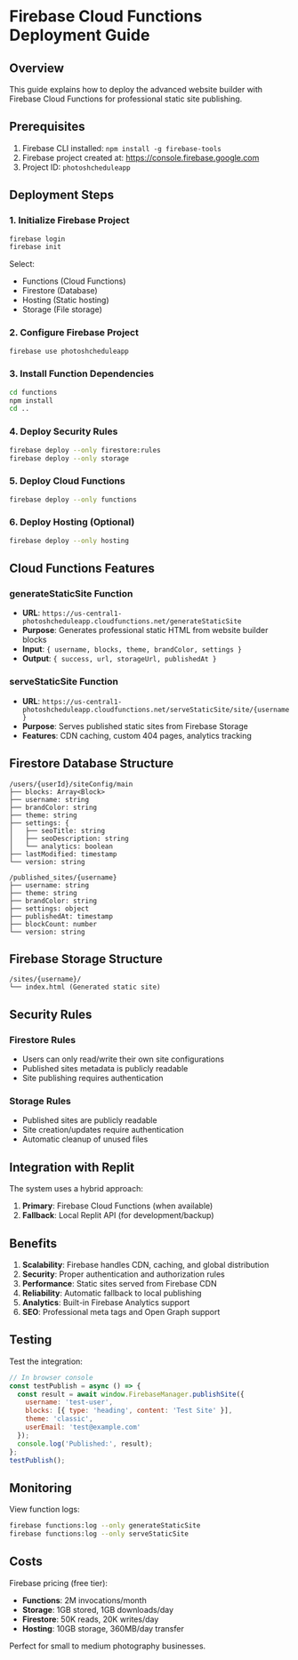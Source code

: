 # Firebase Cloud Functions Deployment Guide

## Overview
This guide explains how to deploy the advanced website builder with Firebase Cloud Functions for professional static site publishing.

## Prerequisites
1. Firebase CLI installed: `npm install -g firebase-tools`
2. Firebase project created at: https://console.firebase.google.com
3. Project ID: `photoshcheduleapp`

## Deployment Steps

### 1. Initialize Firebase Project
```bash
firebase login
firebase init
```

Select:
- Functions (Cloud Functions)
- Firestore (Database)
- Hosting (Static hosting)
- Storage (File storage)

### 2. Configure Firebase Project
```bash
firebase use photoshcheduleapp
```

### 3. Install Function Dependencies
```bash
cd functions
npm install
cd ..
```

### 4. Deploy Security Rules
```bash
firebase deploy --only firestore:rules
firebase deploy --only storage
```

### 5. Deploy Cloud Functions
```bash
firebase deploy --only functions
```

### 6. Deploy Hosting (Optional)
```bash
firebase deploy --only hosting
```

## Cloud Functions Features

### generateStaticSite Function
- **URL**: `https://us-central1-photoshcheduleapp.cloudfunctions.net/generateStaticSite`
- **Purpose**: Generates professional static HTML from website builder blocks
- **Input**: `{ username, blocks, theme, brandColor, settings }`
- **Output**: `{ success, url, storageUrl, publishedAt }`

### serveStaticSite Function
- **URL**: `https://us-central1-photoshcheduleapp.cloudfunctions.net/serveStaticSite/site/{username}`
- **Purpose**: Serves published static sites from Firebase Storage
- **Features**: CDN caching, custom 404 pages, analytics tracking

## Firestore Database Structure

```
/users/{userId}/siteConfig/main
├── blocks: Array<Block>
├── username: string
├── brandColor: string
├── theme: string
├── settings: {
│   ├── seoTitle: string
│   ├── seoDescription: string
│   └── analytics: boolean
├── lastModified: timestamp
└── version: string

/published_sites/{username}
├── username: string
├── theme: string
├── brandColor: string
├── settings: object
├── publishedAt: timestamp
├── blockCount: number
└── version: string
```

## Firebase Storage Structure

```
/sites/{username}/
└── index.html (Generated static site)
```

## Security Rules

### Firestore Rules
- Users can only read/write their own site configurations
- Published sites metadata is publicly readable
- Site publishing requires authentication

### Storage Rules
- Published sites are publicly readable
- Site creation/updates require authentication
- Automatic cleanup of unused files

## Integration with Replit

The system uses a hybrid approach:
1. **Primary**: Firebase Cloud Functions (when available)
2. **Fallback**: Local Replit API (for development/backup)

## Benefits

1. **Scalability**: Firebase handles CDN, caching, and global distribution
2. **Security**: Proper authentication and authorization rules
3. **Performance**: Static sites served from Firebase CDN
4. **Reliability**: Automatic fallback to local publishing
5. **Analytics**: Built-in Firebase Analytics support
6. **SEO**: Professional meta tags and Open Graph support

## Testing

Test the integration:
```javascript
// In browser console
const testPublish = async () => {
  const result = await window.FirebaseManager.publishSite({
    username: 'test-user',
    blocks: [{ type: 'heading', content: 'Test Site' }],
    theme: 'classic',
    userEmail: 'test@example.com'
  });
  console.log('Published:', result);
};
testPublish();
```

## Monitoring

View function logs:
```bash
firebase functions:log --only generateStaticSite
firebase functions:log --only serveStaticSite
```

## Costs

Firebase pricing (free tier):
- **Functions**: 2M invocations/month
- **Storage**: 1GB stored, 1GB downloads/day
- **Firestore**: 50K reads, 20K writes/day
- **Hosting**: 10GB storage, 360MB/day transfer

Perfect for small to medium photography businesses.